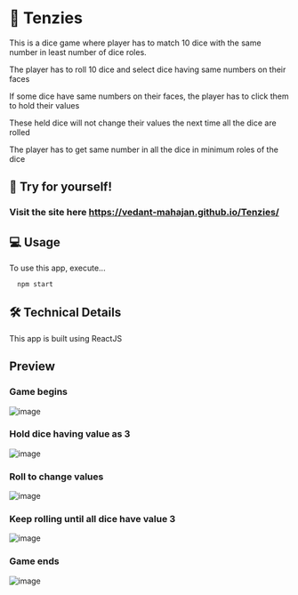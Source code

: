 # 📝 Tenzies

This is a dice game where player has to match 10 dice with the same number in least number of dice roles. 

The player has to roll 10 dice and select dice having same numbers on their faces

If some dice have same numbers on their faces, the player has to click them to hold their values

These held dice will not change their values the next time all the dice are rolled

The player has to get same number in all the dice in minimum roles of the dice


## 🎲 Try for yourself!

### Visit the site here https://vedant-mahajan.github.io/Tenzies/


## 💻 Usage
To use this app, execute...

      npm start

## 🛠️ Technical Details
This app is built using ReactJS

## Preview

### Game begins
![image](https://user-images.githubusercontent.com/88843623/231802189-74a41158-2eaa-4397-a46b-28600905c76a.png)

### Hold dice having value as 3
![image](https://user-images.githubusercontent.com/88843623/231802700-b9a7b5c2-0001-4bff-bb42-8d4817f81d4f.png)

### Roll to change values
![image](https://user-images.githubusercontent.com/88843623/231802814-8555be2c-665d-40f8-9822-dc94d5492564.png)

### Keep rolling until all dice have value 3
![image](https://user-images.githubusercontent.com/88843623/231803049-6c9a5c53-2f4f-44dd-b513-0c8867a1201c.png)

### Game ends 
![image](https://user-images.githubusercontent.com/88843623/231803187-828fb37f-5095-4db1-82c2-acc32582ae48.png)

